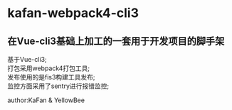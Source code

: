 # kafan-webpack4-cli3
## 在Vue-cli3基础上加工的一套用于开发项目的脚手架
基于Vue-cli3;  
打包采用webpack4打包工具;  
发布使用的是fis3构建工具发布;  
监控方面采用了sentry进行报错监控;  
  
  
author:KaFan & YellowBee

